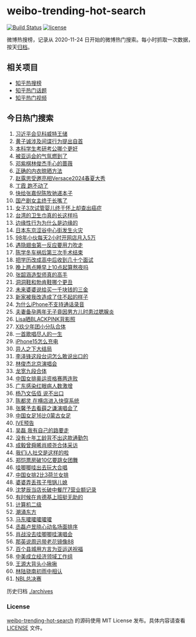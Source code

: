 # weibo-trending-hot-search

[![Build Status](https://github.com/justjavac/weibo-trending-hot-search/workflows/ci/badge.svg?branch=master)](https://github.com/justjavac/weibo-trending-hot-search/actions)
[![license](https://img.shields.io/github/license/justjavac/weibo-trending-hot-search)](https://github.com/justjavac/weibo-trending-hot-search/blob/master/LICENSE)

微博热搜榜，记录从 2020-11-24 日开始的微博热门搜索。每小时抓取一次数据，按天[归档](./archives)。

## 相关项目

- [知乎热搜榜](https://github.com/justjavac/zhihu-trending-top-search)
- [知乎热门话题](https://github.com/justjavac/zhihu-trending-hot-questions)
- [知乎热门视频](https://github.com/justjavac/zhihu-trending-hot-video)

## 今日热门搜索

<!-- BEGIN -->
<!-- 最后更新时间 Sat Sep 23 2023 02:08:38 GMT+0800 (China Standard Time) -->

1. [习近平会见科威特王储](https://s.weibo.com//weibo?q=%23%E4%B9%A0%E8%BF%91%E5%B9%B3%E4%BC%9A%E8%A7%81%E7%A7%91%E5%A8%81%E7%89%B9%E7%8E%8B%E5%82%A8%23&Refer=new_time)
1. [黄子诚涉及间谍行为提出自首](https://s.weibo.com//weibo?q=%23%E9%BB%84%E5%AD%90%E8%AF%9A%E6%B6%89%E5%8F%8A%E9%97%B4%E8%B0%8D%E8%A1%8C%E4%B8%BA%E6%8F%90%E5%87%BA%E8%87%AA%E9%A6%96%23&t=31&band_rank=1&Refer=top)
1. [本科学生考研考公哪个更好](https://s.weibo.com//weibo?q=%23%E6%9C%AC%E7%A7%91%E5%AD%A6%E7%94%9F%E8%80%83%E7%A0%94%E8%80%83%E5%85%AC%E5%93%AA%E4%B8%AA%E6%9B%B4%E5%A5%BD%23&t=31&band_rank=2&Refer=top)
1. [被亚运会的气氛燃到了](https://s.weibo.com//weibo?q=%23%E8%A2%AB%E4%BA%9A%E8%BF%90%E4%BC%9A%E7%9A%84%E6%B0%94%E6%B0%9B%E7%87%83%E5%88%B0%E4%BA%86%23&t=31&band_rank=3&Refer=top)
1. [邓紫棋林俊杰手心的蔷薇](https://s.weibo.com//weibo?q=%23%E9%82%93%E7%B4%AB%E6%A3%8B%E6%9E%97%E4%BF%8A%E6%9D%B0%E6%89%8B%E5%BF%83%E7%9A%84%E8%94%B7%E8%96%87%23&t=31&band_rank=7&Refer=top)
1. [正确的内衣晾晒方法](https://s.weibo.com//weibo?q=%23%E6%AD%A3%E7%A1%AE%E7%9A%84%E5%86%85%E8%A1%A3%E6%99%BE%E6%99%92%E6%96%B9%E6%B3%95%23&t=31&band_rank=4&Refer=top)
1. [赵露思受邀亮相Versace2024春夏大秀](https://s.weibo.com//weibo?q=%E8%B5%B5%E9%9C%B2%E6%80%9D%E5%8F%97%E9%82%80%E4%BA%AE%E7%9B%B8Versace2024%E6%98%A5%E5%A4%8F%E5%A4%A7%E7%A7%80&t=31&band_rank=5&Refer=top)
1. [丁霞 跑不动了](https://s.weibo.com//weibo?q=%E4%B8%81%E9%9C%9E%20%E8%B7%91%E4%B8%8D%E5%8A%A8%E4%BA%86&t=31&band_rank=33&Refer=top)
1. [快给张嘉倪陈牧驰递本子](https://s.weibo.com//weibo?q=%23%E5%BF%AB%E7%BB%99%E5%BC%A0%E5%98%89%E5%80%AA%E9%99%88%E7%89%A7%E9%A9%B0%E9%80%92%E6%9C%AC%E5%AD%90%23&t=31&band_rank=24&Refer=top)
1. [国产剧女主终于长嘴了](https://s.weibo.com//weibo?q=%23%E5%9B%BD%E4%BA%A7%E5%89%A7%E5%A5%B3%E4%B8%BB%E7%BB%88%E4%BA%8E%E9%95%BF%E5%98%B4%E4%BA%86%23&t=31&band_rank=6&Refer=top)
1. [女子3次试管婴儿终于怀上却查出癌症](https://s.weibo.com//weibo?q=%23%E5%A5%B3%E5%AD%903%E6%AC%A1%E8%AF%95%E7%AE%A1%E5%A9%B4%E5%84%BF%E7%BB%88%E4%BA%8E%E6%80%80%E4%B8%8A%E5%8D%B4%E6%9F%A5%E5%87%BA%E7%99%8C%E7%97%87%23&t=31&band_rank=8&Refer=top)
1. [台湾的卫生巾真的长这样吗](https://s.weibo.com//weibo?q=%23%E5%8F%B0%E6%B9%BE%E7%9A%84%E5%8D%AB%E7%94%9F%E5%B7%BE%E7%9C%9F%E7%9A%84%E9%95%BF%E8%BF%99%E6%A0%B7%E5%90%97%23&t=31&band_rank=11&Refer=top)
1. [边缘性行为为什么是边缘的](https://s.weibo.com//weibo?q=%E8%BE%B9%E7%BC%98%E6%80%A7%E8%A1%8C%E4%B8%BA%E4%B8%BA%E4%BB%80%E4%B9%88%E6%98%AF%E8%BE%B9%E7%BC%98%E7%9A%84&t=31&band_rank=12&Refer=top)
1. [日本东京涩谷中心街发生火灾](https://s.weibo.com//weibo?q=%23%E6%97%A5%E6%9C%AC%E4%B8%9C%E4%BA%AC%E6%B6%A9%E8%B0%B7%E4%B8%AD%E5%BF%83%E8%A1%97%E5%8F%91%E7%94%9F%E7%81%AB%E7%81%BE%23&t=31&band_rank=30&Refer=top)
1. [98年小伙每天2小时开网店月入5万](https://s.weibo.com//weibo?q=%2398%E5%B9%B4%E5%B0%8F%E4%BC%99%E6%AF%8F%E5%A4%A92%E5%B0%8F%E6%97%B6%E5%BC%80%E7%BD%91%E5%BA%97%E6%9C%88%E5%85%A55%E4%B8%87%23&t=31&band_rank=13&Refer=top)
1. [遇隐翅虫第一反应要用力吹走](https://s.weibo.com//weibo?q=%23%E9%81%87%E9%9A%90%E7%BF%85%E8%99%AB%E7%AC%AC%E4%B8%80%E5%8F%8D%E5%BA%94%E8%A6%81%E7%94%A8%E5%8A%9B%E5%90%B9%E8%B5%B0%23&t=31&band_rank=14&Refer=top)
1. [陈学冬车祸后第三次手术结束](https://s.weibo.com//weibo?q=%23%E9%99%88%E5%AD%A6%E5%86%AC%E8%BD%A6%E7%A5%B8%E5%90%8E%E7%AC%AC%E4%B8%89%E6%AC%A1%E6%89%8B%E6%9C%AF%E7%BB%93%E6%9D%9F%23&t=31&band_rank=16&Refer=top)
1. [把学历改成高中后收到几十个面试](https://s.weibo.com//weibo?q=%23%E6%8A%8A%E5%AD%A6%E5%8E%86%E6%94%B9%E6%88%90%E9%AB%98%E4%B8%AD%E5%90%8E%E6%94%B6%E5%88%B0%E5%87%A0%E5%8D%81%E4%B8%AA%E9%9D%A2%E8%AF%95%23&t=31&band_rank=17&Refer=top)
1. [晚上两点睡早上10点起算熬夜吗](https://s.weibo.com//weibo?q=%23%E6%99%9A%E4%B8%8A%E4%B8%A4%E7%82%B9%E7%9D%A1%E6%97%A9%E4%B8%8A10%E7%82%B9%E8%B5%B7%E7%AE%97%E7%86%AC%E5%A4%9C%E5%90%97%23&t=31&band_rank=35&Refer=top)
1. [张韶涵造型师真的高手](https://s.weibo.com//weibo?q=%E5%BC%A0%E9%9F%B6%E6%B6%B5%E9%80%A0%E5%9E%8B%E5%B8%88%E7%9C%9F%E7%9A%84%E9%AB%98%E6%89%8B&t=31&band_rank=19&Refer=top)
1. [洞洞鞋和勃肯鞋哪个更丑](https://s.weibo.com//weibo?q=%23%E6%B4%9E%E6%B4%9E%E9%9E%8B%E5%92%8C%E5%8B%83%E8%82%AF%E9%9E%8B%E5%93%AA%E4%B8%AA%E6%9B%B4%E4%B8%91%23&t=31&band_rank=18&Refer=top)
1. [未来婆婆说给买一千块钱的三金](https://s.weibo.com//weibo?q=%23%E6%9C%AA%E6%9D%A5%E5%A9%86%E5%A9%86%E8%AF%B4%E7%BB%99%E4%B9%B0%E4%B8%80%E5%8D%83%E5%9D%97%E9%92%B1%E7%9A%84%E4%B8%89%E9%87%91%23&t=31&band_rank=21&Refer=top)
1. [新家被我改造成了住不起的样子](https://s.weibo.com//weibo?q=%23%E6%96%B0%E5%AE%B6%E8%A2%AB%E6%88%91%E6%94%B9%E9%80%A0%E6%88%90%E4%BA%86%E4%BD%8F%E4%B8%8D%E8%B5%B7%E7%9A%84%E6%A0%B7%E5%AD%90%23&t=31&band_rank=22&Refer=top)
1. [为什么iPhone不支持通话录音](https://s.weibo.com//weibo?q=%23%E4%B8%BA%E4%BB%80%E4%B9%88iPhone%E4%B8%8D%E6%94%AF%E6%8C%81%E9%80%9A%E8%AF%9D%E5%BD%95%E9%9F%B3%23&t=31&band_rank=29&Refer=top)
1. [夫妻备孕两年无子竟因男方儿时患过腮腺炎](https://s.weibo.com//weibo?q=%23%E5%A4%AB%E5%A6%BB%E5%A4%87%E5%AD%95%E4%B8%A4%E5%B9%B4%E6%97%A0%E5%AD%90%E7%AB%9F%E5%9B%A0%E7%94%B7%E6%96%B9%E5%84%BF%E6%97%B6%E6%82%A3%E8%BF%87%E8%85%AE%E8%85%BA%E7%82%8E%23&t=31&band_rank=23&Refer=top)
1. [Lisa晒BLACKPINK背影照](https://s.weibo.com//weibo?q=%23Lisa%E6%99%92BLACKPINK%E8%83%8C%E5%BD%B1%E7%85%A7%23&t=31&band_rank=40&Refer=top)
1. [X玖少年团小分队合体](https://s.weibo.com//weibo?q=%23X%E7%8E%96%E5%B0%91%E5%B9%B4%E5%9B%A2%E5%B0%8F%E5%88%86%E9%98%9F%E5%90%88%E4%BD%93%23&t=31&band_rank=22&Refer=top)
1. [一首歌唱尽人的一生](https://s.weibo.com//weibo?q=%23%E4%B8%80%E9%A6%96%E6%AD%8C%E5%94%B1%E5%B0%BD%E4%BA%BA%E7%9A%84%E4%B8%80%E7%94%9F%23&t=31&band_rank=38&Refer=top)
1. [iPhone15怎么充电](https://s.weibo.com//weibo?q=iPhone15%E6%80%8E%E4%B9%88%E5%85%85%E7%94%B5&t=31&band_rank=36&Refer=top)
1. [异人之下大结局](https://s.weibo.com//weibo?q=%23%E5%BC%82%E4%BA%BA%E4%B9%8B%E4%B8%8B%E5%A4%A7%E7%BB%93%E5%B1%80%23&t=31&band_rank=37&Refer=top)
1. [李泽锋这段台词怎么敢说出口的](https://s.weibo.com//weibo?q=%23%E6%9D%8E%E6%B3%BD%E9%94%8B%E8%BF%99%E6%AE%B5%E5%8F%B0%E8%AF%8D%E6%80%8E%E4%B9%88%E6%95%A2%E8%AF%B4%E5%87%BA%E5%8F%A3%E7%9A%84%23&t=31&band_rank=2&Refer=top)
1. [林俊杰北京演唱会](https://s.weibo.com//weibo?q=%23%E6%9E%97%E4%BF%8A%E6%9D%B0%E5%8C%97%E4%BA%AC%E6%BC%94%E5%94%B1%E4%BC%9A%23&t=31&band_rank=41&Refer=top)
1. [龙宽九段合体](https://s.weibo.com//weibo?q=%E9%BE%99%E5%AE%BD%E4%B9%9D%E6%AE%B5%E5%90%88%E4%BD%93&t=31&band_rank=46&Refer=top)
1. [中国女排奥运资格赛两连败](https://s.weibo.com//weibo?q=%23%E4%B8%AD%E5%9B%BD%E5%A5%B3%E6%8E%92%E5%A5%A5%E8%BF%90%E8%B5%84%E6%A0%BC%E8%B5%9B%E4%B8%A4%E8%BF%9E%E8%B4%A5%23&t=31&band_rank=10&Refer=top)
1. [广东感染红眼病人数激增](https://s.weibo.com//weibo?q=%23%E5%B9%BF%E4%B8%9C%E6%84%9F%E6%9F%93%E7%BA%A2%E7%9C%BC%E7%97%85%E4%BA%BA%E6%95%B0%E6%BF%80%E5%A2%9E%23&t=31&band_rank=25&Refer=top)
1. [杨乃文伍佰 说不出口](https://s.weibo.com//weibo?q=%E6%9D%A8%E4%B9%83%E6%96%87%E4%BC%8D%E4%BD%B0%20%E8%AF%B4%E4%B8%8D%E5%87%BA%E5%8F%A3&t=31&band_rank=26&Refer=top)
1. [陈都灵 在横店进入快穿系统](https://s.weibo.com//weibo?q=%E9%99%88%E9%83%BD%E7%81%B5%20%E5%9C%A8%E6%A8%AA%E5%BA%97%E8%BF%9B%E5%85%A5%E5%BF%AB%E7%A9%BF%E7%B3%BB%E7%BB%9F&t=31&band_rank=44&Refer=top)
1. [张馨予去看薛之谦演唱会了](https://s.weibo.com//weibo?q=%23%E5%BC%A0%E9%A6%A8%E4%BA%88%E5%8E%BB%E7%9C%8B%E8%96%9B%E4%B9%8B%E8%B0%A6%E6%BC%94%E5%94%B1%E4%BC%9A%E4%BA%86%23&t=31&band_rank=28&Refer=top)
1. [中国女足16比0蒙古女足](https://s.weibo.com//weibo?q=%23%E4%B8%AD%E5%9B%BD%E5%A5%B3%E8%B6%B316%E6%AF%940%E8%92%99%E5%8F%A4%E5%A5%B3%E8%B6%B3%23&t=31&band_rank=32&Refer=top)
1. [IVE预告](https://s.weibo.com//weibo?q=IVE%E9%A2%84%E5%91%8A&t=31&band_rank=39&Refer=top)
1. [吴磊 我有自己的路要走](https://s.weibo.com//weibo?q=%E5%90%B4%E7%A3%8A%20%E6%88%91%E6%9C%89%E8%87%AA%E5%B7%B1%E7%9A%84%E8%B7%AF%E8%A6%81%E8%B5%B0&t=31&band_rank=46&Refer=top)
1. [没有十年工龄背不出这款通勤包](https://s.weibo.com//weibo?q=%23%E6%B2%A1%E6%9C%89%E5%8D%81%E5%B9%B4%E5%B7%A5%E9%BE%84%E8%83%8C%E4%B8%8D%E5%87%BA%E8%BF%99%E6%AC%BE%E9%80%9A%E5%8B%A4%E5%8C%85%23&t=31&band_rank=42&Refer=top)
1. [成毅曾舜晞肖顺尧合体采访](https://s.weibo.com//weibo?q=%23%E6%88%90%E6%AF%85%E6%9B%BE%E8%88%9C%E6%99%9E%E8%82%96%E9%A1%BA%E5%B0%A7%E5%90%88%E4%BD%93%E9%87%87%E8%AE%BF%23&t=31&band_rank=26&Refer=top)
1. [我们i人社交是这样的啦](https://s.weibo.com//weibo?q=%E6%88%91%E4%BB%ACi%E4%BA%BA%E7%A4%BE%E4%BA%A4%E6%98%AF%E8%BF%99%E6%A0%B7%E7%9A%84%E5%95%A6&t=31&band_rank=49&Refer=top)
1. [郑恺票房破10亿要跳女团舞](https://s.weibo.com//weibo?q=%23%E9%83%91%E6%81%BA%E7%A5%A8%E6%88%BF%E7%A0%B410%E4%BA%BF%E8%A6%81%E8%B7%B3%E5%A5%B3%E5%9B%A2%E8%88%9E%23&t=31&band_rank=20&Refer=top)
1. [哇唧唧哇出去玩大合唱](https://s.weibo.com//weibo?q=%E5%93%87%E5%94%A7%E5%94%A7%E5%93%87%E5%87%BA%E5%8E%BB%E7%8E%A9%E5%A4%A7%E5%90%88%E5%94%B1&t=31&band_rank=30&Refer=top)
1. [中国女排2比3荷兰女排](https://s.weibo.com//weibo?q=%23%E4%B8%AD%E5%9B%BD%E5%A5%B3%E6%8E%922%E6%AF%943%E8%8D%B7%E5%85%B0%E5%A5%B3%E6%8E%92%23&t=31&band_rank=9&Refer=top)
1. [婆婆弄丢孩子甩锅儿媳](https://s.weibo.com//weibo?q=%23%E5%A9%86%E5%A9%86%E5%BC%84%E4%B8%A2%E5%AD%A9%E5%AD%90%E7%94%A9%E9%94%85%E5%84%BF%E5%AA%B3%23&t=31&band_rank=50&Refer=top)
1. [沈梦辰当店长破中餐厅7营业额记录](https://s.weibo.com//weibo?q=%23%E6%B2%88%E6%A2%A6%E8%BE%B0%E5%BD%93%E5%BA%97%E9%95%BF%E7%A0%B4%E4%B8%AD%E9%A4%90%E5%8E%857%E8%90%A5%E4%B8%9A%E9%A2%9D%E8%AE%B0%E5%BD%95%23&t=31&band_rank=47&Refer=top)
1. [有时候在肯德基上班挺无助的](https://s.weibo.com//weibo?q=%23%E6%9C%89%E6%97%B6%E5%80%99%E5%9C%A8%E8%82%AF%E5%BE%B7%E5%9F%BA%E4%B8%8A%E7%8F%AD%E6%8C%BA%E6%97%A0%E5%8A%A9%E7%9A%84%23&t=31&band_rank=34&Refer=top)
1. [计算机二级](https://s.weibo.com//weibo?q=%23%E8%AE%A1%E7%AE%97%E6%9C%BA%E4%BA%8C%E7%BA%A7%23&t=31&band_rank=43&Refer=top)
1. [潮涌东方](https://s.weibo.com//weibo?q=%23%E6%BD%AE%E6%B6%8C%E4%B8%9C%E6%96%B9%23&Refer=new_time)
1. [马东嚯嚯嚯嚯嚯](https://s.weibo.com//weibo?q=%23%E9%A9%AC%E4%B8%9C%E5%9A%AF%E5%9A%AF%E5%9A%AF%E5%9A%AF%E5%9A%AF%23&t=31&band_rank=15&Refer=top)
1. [丞磊卢昱晓心动名场面排序](https://s.weibo.com//weibo?q=%23%E4%B8%9E%E7%A3%8A%E5%8D%A2%E6%98%B1%E6%99%93%E5%BF%83%E5%8A%A8%E5%90%8D%E5%9C%BA%E9%9D%A2%E6%8E%92%E5%BA%8F%23&t=31&band_rank=31&Refer=top)
1. [肖战没去哇唧唧哇演唱会](https://s.weibo.com//weibo?q=%23%E8%82%96%E6%88%98%E6%B2%A1%E5%8E%BB%E5%93%87%E5%94%A7%E5%94%A7%E5%93%87%E6%BC%94%E5%94%B1%E4%BC%9A%23&t=31&band_rank=27&Refer=top)
1. [那英说周迅带老花镜像88](https://s.weibo.com//weibo?q=%23%E9%82%A3%E8%8B%B1%E8%AF%B4%E5%91%A8%E8%BF%85%E5%B8%A6%E8%80%81%E8%8A%B1%E9%95%9C%E5%83%8F88%23&t=31&band_rank=42&Refer=top)
1. [百个县城用方言为亚运送祝福](https://s.weibo.com//weibo?q=%23%E7%99%BE%E4%B8%AA%E5%8E%BF%E5%9F%8E%E7%94%A8%E6%96%B9%E8%A8%80%E4%B8%BA%E4%BA%9A%E8%BF%90%E9%80%81%E7%A5%9D%E7%A6%8F%23&t=31&band_rank=43&Refer=top)
1. [中美成立经济领域工作组](https://s.weibo.com//weibo?q=%23%E4%B8%AD%E7%BE%8E%E6%88%90%E7%AB%8B%E7%BB%8F%E6%B5%8E%E9%A2%86%E5%9F%9F%E5%B7%A5%E4%BD%9C%E7%BB%84%23&t=31&band_rank=15&Refer=top)
1. [王源大背头小揪揪](https://s.weibo.com//weibo?q=%23%E7%8E%8B%E6%BA%90%E5%A4%A7%E8%83%8C%E5%A4%B4%E5%B0%8F%E6%8F%AA%E6%8F%AA%23&t=31&band_rank=45&Refer=top)
1. [林陆骁南初雨中相认](https://s.weibo.com//weibo?q=%23%E6%9E%97%E9%99%86%E9%AA%81%E5%8D%97%E5%88%9D%E9%9B%A8%E4%B8%AD%E7%9B%B8%E8%AE%A4%23&t=31&band_rank=47&Refer=top)
1. [NBL总决赛](https://s.weibo.com//weibo?q=%23NBL%E6%80%BB%E5%86%B3%E8%B5%9B%23&t=31&band_rank=48&Refer=top)

<!-- END -->

历史归档 [./archives](./archives)

### License

[weibo-trending-hot-search](https://github.com/justjavac/weibo-trending-hot-search) 的源码使用 MIT License
发布。具体内容请查看 [LICENSE](./LICENSE) 文件。
